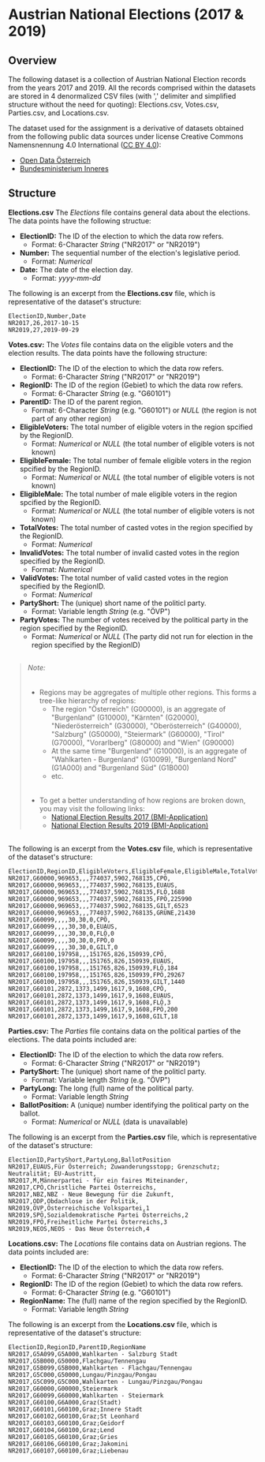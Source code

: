 # Austrian National Elections (2017 & 2019)

## Overview

The following dataset is a collection of Austrian National Election records from the years 2017 and 2019. All the records comprised within the datasets are stored in 4 denormalized CSV files (with ',' delimiter and simplified structure without the need for quoting): Elections.csv, Votes.csv, Parties.csv, and Locations.csv.

The dataset used for the assignment is a derivative of datasets obtained from the following public data sources under license Creative Commons Namensnennung 4.0 International ([CC BY 4.0][3]):
* [Open Data Österreich][1]
* [Bundesministerium Inneres][2]

[1]: https://www.data.gv.at/
[2]: https://www.bmi.gv.at/
[3]: https://creativecommons.org/licenses/by/4.0/deed.de


## Structure
**Elections.csv** The *Elections* file contains general data about the elections. The data points have the following structue:

* **ElectionID:**  The ID of the election to which the data row refers.
  * Format: 6-Character *String* ("NR2017" or "NR2019")
* **Number:** The sequential number of the election's legislative period.
  * Format: *Numerical*
* **Date:** The date of the election day.
  * Format: *yyyy-mm-dd*

The following is an excerpt from the **Elections.csv** file, which is representative of the dataset's structure:

```
ElectionID,Number,Date
NR2017,26,2017-10-15
NR2019,27,2019-09-29
```

**Votes.csv:**  The *Votes* file contains data on the eligible voters and the election results. The data points have the following structure:

* **ElectionID:** The ID of the election to which the data row refers.
  * Format: 6-Character *String* ("NR2017" or "NR2019")
* **RegionID:** The ID of the region (Gebiet) to which the data row refers.
  * Format: 6-Character *String* (e.g. "G60101")
* **ParentID:** The ID of the parent region.
  * Format: 6-Character *String* (e.g. "G60101") or *NULL* (the region is not part of any other region)
* **EligibleVoters:** The total number of eligible voters in the region spcified by the RegionID.
  * Format: *Numerical* or *NULL* (the total number of eligible voters is not known)
* **EligibleFemale:** The total number of female eligible voters in the region spcified by the RegionID.
  * Format: *Numerical* or *NULL* (the total number of eligible voters is not known)
* **EligibleMale:** The total number of male eligible voters in the region spcified by the RegionID.
  * Format: *Numerical* or *NULL* (the total number of eligible voters is not known)
* **TotalVotes:** The total number of casted votes in the region specified by the RegionID.
  * Format: *Numerical*
* **InvalidVotes:** The total number of invalid casted votes in the region specified by the RegionID.
  * Format: *Numerical*
* **ValidVotes:** The total number of valid casted votes in the region specified by the RegionID.
  * Format: *Numerical*
* **PartyShort:** The (unique) short name of the politicl party.
  * Format: Variable length *String* (e.g. "ÖVP")
* **PartyVotes:** The number of votes received by the political party in the region specified by the RegionID.
  * Format: *Numerical* or *NULL* (The party did not run for election in the region specified by the RegionID)

> ##
> ###### Note:
> * Regions may be aggregates of multiple other regions. This forms a tree-like hierarchy of regions:
>   * The region "Österreich" (G00000), is an aggregate of "Burgenland" (G10000), "Kärnten" (G20000), "Niederösterreich" (G30000), "Oberösterreich" (G40000), "Salzburg" (G50000), "Steiermark" (G60000), "Tirol" (G70000), "Vorarlberg" (G80000) and "Wien" (G90000)
>   * At the same time "Burgenland" (G10000), is an aggregate of "Wahlkarten - Burgenland" (G10099), "Burgenland Nord" (G1A000) and "Burgenland Süd" (G1B000)
>   * etc.
>
> ######
> * To get a better understanding of how regions are broken down, you may visit the following links:
>   * [National Election Results 2017 (BMI-Application)][3]
>   * [National Election Results 2019 (BMI-Application)][4]
> ##

[3]: https://bundeswahlen.gv.at/2017/
[4]: https://bundeswahlen.gv.at/2019/


The following is an excerpt from the **Votes.csv** file, which is representative of the dataset's structure:

```
ElectionID,RegionID,EligibleVoters,EligibleFemale,EligibleMale,TotalVotes,InvalidVotes,ValidVotes,PartyShort,PartyVotes
NR2017,G60000,969653,,,774037,5902,768135,CPÖ,
NR2017,G60000,969653,,,774037,5902,768135,EUAUS,
NR2017,G60000,969653,,,774037,5902,768135,FLÖ,1688
NR2017,G60000,969653,,,774037,5902,768135,FPÖ,225990
NR2017,G60000,969653,,,774037,5902,768135,GILT,6523
NR2017,G60000,969653,,,774037,5902,768135,GRÜNE,21430
NR2017,G60099,,,,30,30,0,CPÖ,
NR2017,G60099,,,,30,30,0,EUAUS,
NR2017,G60099,,,,30,30,0,FLÖ,0
NR2017,G60099,,,,30,30,0,FPÖ,0
NR2017,G60099,,,,30,30,0,GILT,0
NR2017,G60100,197958,,,151765,826,150939,CPÖ,
NR2017,G60100,197958,,,151765,826,150939,EUAUS,
NR2017,G60100,197958,,,151765,826,150939,FLÖ,184
NR2017,G60100,197958,,,151765,826,150939,FPÖ,29267
NR2017,G60100,197958,,,151765,826,150939,GILT,1440
NR2017,G60101,2872,1373,1499,1617,9,1608,CPÖ,
NR2017,G60101,2872,1373,1499,1617,9,1608,EUAUS,
NR2017,G60101,2872,1373,1499,1617,9,1608,FLÖ,3
NR2017,G60101,2872,1373,1499,1617,9,1608,FPÖ,200
NR2017,G60101,2872,1373,1499,1617,9,1608,GILT,18
```

**Parties.csv:** The *Parties* file contains data on the political parties of the elections. The data points included are:

* **ElectionID:** The ID of the election to which the data row refers.
  * Format: 6-Character *String* ("NR2017" or "NR2019")
* **PartyShort:** The (unique) short name of the politicl party.
  * Format: Variable length *String* (e.g. "ÖVP")
* **PartyLong:** The long (full) name of the political party.
  * Format: Variable length *String*
* **BallotPosition:** A (unique) number identifying the political party on the ballot.
  * Format: *Numerical* or *NULL* (data is unavailable)

The following is an excerpt from the **Parties.csv** file, which is representative of the dataset's structure:

```
ElectionID,PartyShort,PartyLong,BallotPosition
NR2017,EUAUS,Für Österreich; Zuwanderungsstopp; Grenzschutz; Neutralität; EU-Austritt,
NR2017,M,Männerpartei - für ein faires Miteinander,
NR2017,CPÖ,Christliche Partei Österreichs,
NR2017,NBZ,NBZ - Neue Bewegung für die Zukunft,
NR2017,ODP,Obdachlose in der Politik,
NR2019,ÖVP,Österreichische Volkspartei,1
NR2019,SPÖ,Sozialdemokratische Partei Österreichs,2
NR2019,FPÖ,Freiheitliche Partei Österreichs,3
NR2019,NEOS,NEOS - Das Neue Österreich,4
```

**Locations.csv:** The *Locations* file contains data on Austrian regions. The data points included are:

* **ElectionID:** The ID of the election to which the data row refers.
  * Format: 6-Character *String* ("NR2017" or "NR2019")
* **RegionID:** The ID of the region (Gebiet) to which the data row refers.
  * Format: 6-Character *String* (e.g. "G60101")
* **RegionName:** The (full) name of the region specified by the RegionID.
  * Format: Variable length *String*

The following is an excerpt from the **Locations.csv** file, which is representative of the dataset's structure:

```
ElectionID,RegionID,ParentID,RegionName
NR2017,G5A099,G5A000,Wahlkarten - Salzburg Stadt
NR2017,G5B000,G50000,Flachgau/Tennengau
NR2017,G5B099,G5B000,Wahlkarten - Flachgau/Tennengau
NR2017,G5C000,G50000,Lungau/Pinzgau/Pongau
NR2017,G5C099,G5C000,Wahlkarten - Lungau/Pinzgau/Pongau
NR2017,G60000,G00000,Steiermark
NR2017,G60099,G60000,Wahlkarten - Steiermark
NR2017,G60100,G6A000,Graz(Stadt)
NR2017,G60101,G60100,Graz;Innere Stadt
NR2017,G60102,G60100,Graz;St Leonhard
NR2017,G60103,G60100,Graz;Geidorf
NR2017,G60104,G60100,Graz;Lend
NR2017,G60105,G60100,Graz;Gries
NR2017,G60106,G60100,Graz;Jakomini
NR2017,G60107,G60100,Graz;Liebenau
```
